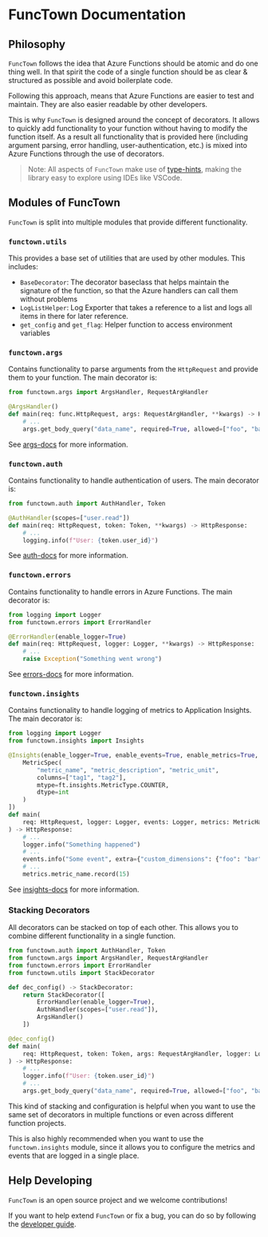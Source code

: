 # FuncTown Documentation

## Philosophy

`FuncTown` follows the idea that Azure Functions should be atomic and do one thing well.
In that spirit the code of a single function should be as clear & structured as
possible and avoid boilerplate code.

Following this approach, means that Azure Functions are easier to test and maintain.
They are also easier readable by other developers.

This is why `FuncTown` is designed around the concept of decorators. It allows to
quickly add functionality to your function without having to modify the function itself.
As a result all functionality that is provided here (including argument parsing, error
handling, user-authentication, etc.) is mixed into Azure Functions through the use of
decorators.

> Note: All aspects of `FuncTown` make use of [type-hints](https://docs.python.org/3/library/typing.html),
> making the library easy to explore using IDEs like VSCode.

## Modules of FuncTown

`FuncTown` is split into multiple modules that provide different functionality.

### `functown.utils`

This provides a base set of utilities that are used by other modules. This includes:

* `BaseDecorator`: The decorator baseclass that helps maintain the signature of the
function, so that the Azure handlers can call them without problems
* `LogListHelper`: Log Exporter that takes a reference to a list and logs all items in
there for later reference.
* `get_config` and `get_flag`: Helper function to access environment variables

### `functown.args`

Contains functionality to parse arguments from the `HttpRequest` and provide them to
your function. The main decorator is:

```python
from functown.args import ArgsHandler, RequestArgHandler

@ArgsHandler()
def main(req: func.HttpRequest, args: RequestArgHandler, **kwargs) -> HttpResponse:
    # ...
    args.get_body_query("data_name", required=True, allowed=["foo", "bar"])
```

See [args-docs](argument-parsing.md) for more information.

### `functown.auth`

Contains functionality to handle authentication of users. The main decorator is:

```python
from functown.auth import AuthHandler, Token

@AuthHandler(scopes=["user.read"])
def main(req: HttpRequest, token: Token, **kwargs) -> HttpResponse:
    # ...
    logging.info(f"User: {token.user_id}")
```

See [auth-docs](authorization.md) for more information.

### `functown.errors`

Contains functionality to handle errors in Azure Functions. The main decorator is:

```python
from logging import Logger
from functown.errors import ErrorHandler

@ErrorHandler(enable_logger=True)
def main(req: HttpRequest, logger: Logger, **kwargs) -> HttpResponse:
    # ...
    raise Exception("Something went wrong")
```

See [errors-docs](error-handling.md) for more information.

### `functown.insights`

Contains functionality to handle logging of metrics to Application Insights. The main
decorator is:

```python
from logging import Logger
from functown.insights import Insights

@Insights(enable_logger=True, enable_events=True, enable_metrics=True, metrics=[
    MetricSpec(
        "metric_name", "metric_description", "metric_unit",
        columns=["tag1", "tag2"],
        mtype=ft.insights.MetricType.COUNTER,
        dtype=int
    )
])
def main(
    req: HttpRequest, logger: Logger, events: Logger, metrics: MetricHandler, **kwargs
) -> HttpResponse:
    # ...
    logger.info("Something happened")
    # ...
    events.info("Some event", extra={"custom_dimensions": {"foo": "bar"}})
    # ...
    metrics.metric_name.record(15)
```

See [insights-docs](insights.md) for more information.


### Stacking Decorators

All decorators can be stacked on top of each other. This allows you to combine
different functionality in a single function.

```python
from functown.auth import AuthHandler, Token
from functown.args import ArgsHandler, RequestArgHandler
from functown.errors import ErrorHandler
from functown.utils import StackDecorator

def dec_config() -> StackDecorator:
    return StackDecorator([
        ErrorHandler(enable_logger=True),
        AuthHandler(scopes=["user.read"]),
        ArgsHandler()
    ])

@dec_config()
def main(
    req: HttpRequest, token: Token, args: RequestArgHandler, logger: Logger, **kwargs
) -> HttpResponse:
    # ...
    logger.info(f"User: {token.user_id}")
    # ...
    args.get_body_query("data_name", required=True, allowed=["foo", "bar"])
```

This kind of stacking and configuration is helpful when you want to use the same set of
decorators in multiple functions or even across different function projects.

This is also highly recommended when you want to use the `functown.insights` module,
since it allows you to configure the metrics and events that are logged in a single
place.

## Help Developing

`FuncTown` is an open source project and we welcome contributions!

If you want to help extend `FuncTown` or fix a bug, you can do so by following the
[developer guide](dev-guide.md).
